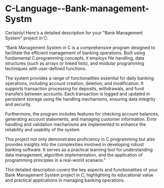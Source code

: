 # C-Language--Bank-management-Systm
Certainly! Here's a detailed description for your "Bank Management System" project in C:

"Bank Management System in C is a comprehensive program designed to facilitate the efficient management of banking operations. Built using fundamental C programming concepts, it employs file handling, data structures (such as arrays or linked lists), and modular programming techniques with user-defined functions.

The system provides a range of functionalities essential for daily banking operations, including account creation, deletion, and modification. It supports transaction processing for deposits, withdrawals, and fund transfers between accounts. Each transaction is logged and updated in persistent storage using file handling mechanisms, ensuring data integrity and security.

Furthermore, the program includes features for checking account balances, generating account statements, and managing customer information. Error handling and validation mechanisms are implemented to enhance the reliability and usability of the system.

This project not only demonstrates proficiency in C programming but also provides insights into the complexities involved in developing robust banking software. It serves as a practical learning tool for understanding data management, algorithm implementation, and the application of programming principles in a real-world scenario."

This detailed description covers the key aspects and functionalities of your Bank Management System project in C, highlighting its educational value and practical applications in managing banking operations.
